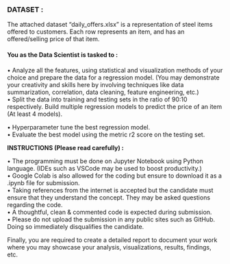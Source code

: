 ### DATASET :
The attached dataset “daily_offers.xlsx” is a representation of steel items offered to customers. Each row represents an item, and has an offered/selling price of that item.

#### You as the Data Scientist is tasked to :           
•	Analyze all the features, using statistical and visualization methods of your choice and prepare the data for a regression model. (You may demonstrate your creativity and skills here by involving techniques like data summarization, correlation, data cleaning, feature engineering, etc.)                                    
•	Split the data into training and testing sets in the ratio of 90:10 respectively. Build multiple regression models to predict the price of an item (At least 4 models).
                                 
                                 
•	Hyperparameter tune the best regression model.                        
•	Evaluate the best model using the metric r2 score on the testing set.                       

**INSTRUCTIONS (Please read carefully) :**       

•	The programming must be done on Jupyter Notebook using Python language. (IDEs such as VSCode may be used to boost productivity.)                         
•	Google Colab is also allowed for the coding but ensure to download it as a .ipynb file for submission.                          
•	Taking references from the internet is accepted but the candidate must ensure that they understand the concept. They may be asked questions regarding the code.         
•	A thoughtful, clean & commented code is expected during submission.                         
•	Please do not upload the submission in any public sites such as GitHub. Doing so immediately disqualifies the candidate.             


Finally, you are required to create a detailed report to document your work where you may showcase your analysis, visualizations, results, findings, etc.     

